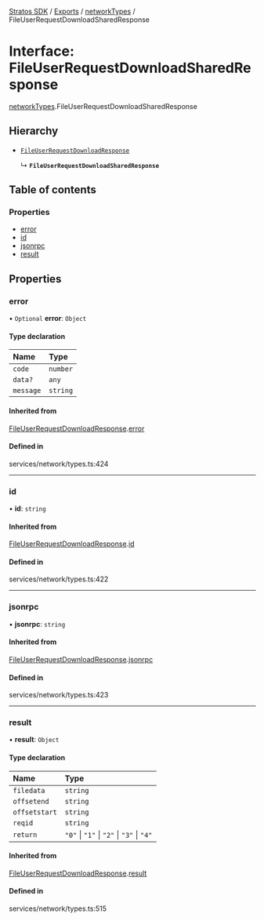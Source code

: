 [Stratos SDK](../README.md) / [Exports](../modules.md) / [networkTypes](../modules/networkTypes.md) / FileUserRequestDownloadSharedResponse

# Interface: FileUserRequestDownloadSharedResponse

[networkTypes](../modules/networkTypes.md).FileUserRequestDownloadSharedResponse

## Hierarchy

- [`FileUserRequestDownloadResponse`](networkTypes.FileUserRequestDownloadResponse.md)

  ↳ **`FileUserRequestDownloadSharedResponse`**

## Table of contents

### Properties

- [error](networkTypes.FileUserRequestDownloadSharedResponse.md#error)
- [id](networkTypes.FileUserRequestDownloadSharedResponse.md#id)
- [jsonrpc](networkTypes.FileUserRequestDownloadSharedResponse.md#jsonrpc)
- [result](networkTypes.FileUserRequestDownloadSharedResponse.md#result)

## Properties

### error

• `Optional` **error**: `Object`

#### Type declaration

| Name | Type |
| :------ | :------ |
| `code` | `number` |
| `data?` | `any` |
| `message` | `string` |

#### Inherited from

[FileUserRequestDownloadResponse](networkTypes.FileUserRequestDownloadResponse.md).[error](networkTypes.FileUserRequestDownloadResponse.md#error)

#### Defined in

services/network/types.ts:424

___

### id

• **id**: `string`

#### Inherited from

[FileUserRequestDownloadResponse](networkTypes.FileUserRequestDownloadResponse.md).[id](networkTypes.FileUserRequestDownloadResponse.md#id)

#### Defined in

services/network/types.ts:422

___

### jsonrpc

• **jsonrpc**: `string`

#### Inherited from

[FileUserRequestDownloadResponse](networkTypes.FileUserRequestDownloadResponse.md).[jsonrpc](networkTypes.FileUserRequestDownloadResponse.md#jsonrpc)

#### Defined in

services/network/types.ts:423

___

### result

• **result**: `Object`

#### Type declaration

| Name | Type |
| :------ | :------ |
| `filedata` | `string` |
| `offsetend` | `string` |
| `offsetstart` | `string` |
| `reqid` | `string` |
| `return` | ``"0"`` \| ``"1"`` \| ``"2"`` \| ``"3"`` \| ``"4"`` |

#### Inherited from

[FileUserRequestDownloadResponse](networkTypes.FileUserRequestDownloadResponse.md).[result](networkTypes.FileUserRequestDownloadResponse.md#result)

#### Defined in

services/network/types.ts:515
